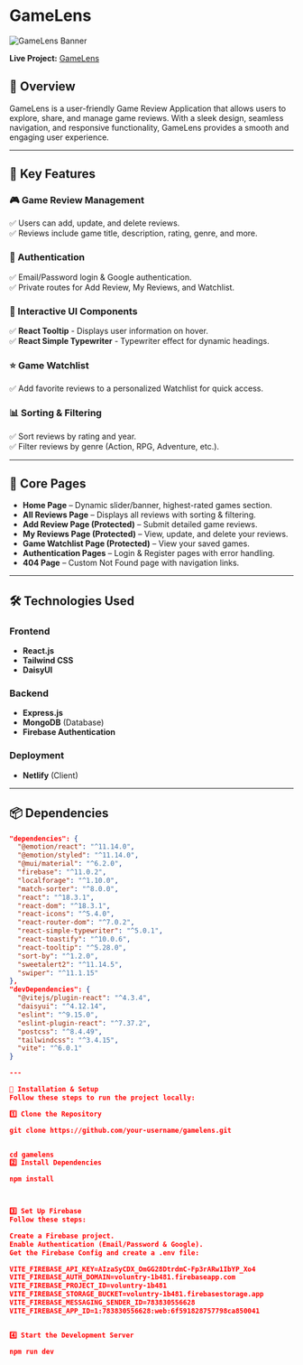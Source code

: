 # GameLens  

![GameLens Banner](https://i.ibb.co.com/wF3Mqkms/gamelens-2.png)  

**Live Project:** [GameLens](https://gamelens.netlify.app/)  

## 📌 Overview  
GameLens is a user-friendly Game Review Application that allows users to explore, share, and manage game reviews. With a sleek design, seamless navigation, and responsive functionality, GameLens provides a smooth and engaging user experience.  

---



## 🚀 Key Features  

### 🎮 Game Review Management  
✅ Users can add, update, and delete reviews.  
✅ Reviews include game title, description, rating, genre, and more.  

### 🔑 Authentication  
✅ Email/Password login & Google authentication.  
✅ Private routes for Add Review, My Reviews, and Watchlist.  

### 🎨 Interactive UI Components  
✅ **React Tooltip** - Displays user information on hover.  
✅ **React Simple Typewriter** - Typewriter effect for dynamic headings.  

### ⭐ Game Watchlist  
✅ Add favorite reviews to a personalized Watchlist for quick access.  

### 📊 Sorting & Filtering  
✅ Sort reviews by rating and year.  
✅ Filter reviews by genre (Action, RPG, Adventure, etc.).  

---

## 📄 Core Pages  

- **Home Page** – Dynamic slider/banner, highest-rated games section.  
- **All Reviews Page** – Displays all reviews with sorting & filtering.  
- **Add Review Page (Protected)** – Submit detailed game reviews.  
- **My Reviews Page (Protected)** – View, update, and delete your reviews.  
- **Game Watchlist Page (Protected)** – View your saved games.  
- **Authentication Pages** – Login & Register pages with error handling.  
- **404 Page** – Custom Not Found page with navigation links.  

---

## 🛠️ Technologies Used  
### Frontend  
- **React.js**  
- **Tailwind CSS**  
- **DaisyUI**  

### Backend  
- **Express.js**  
- **MongoDB** (Database)  
- **Firebase Authentication**  

### Deployment  
- **Netlify** (Client)  

---

## 📦 Dependencies  

```json
"dependencies": {
  "@emotion/react": "^11.14.0",
  "@emotion/styled": "^11.14.0",
  "@mui/material": "^6.2.0",
  "firebase": "^11.0.2",
  "localforage": "^1.10.0",
  "match-sorter": "^8.0.0",
  "react": "^18.3.1",
  "react-dom": "^18.3.1",
  "react-icons": "^5.4.0",
  "react-router-dom": "^7.0.2",
  "react-simple-typewriter": "^5.0.1",
  "react-toastify": "^10.0.6",
  "react-tooltip": "^5.28.0",
  "sort-by": "^1.2.0",
  "sweetalert2": "^11.14.5",
  "swiper": "^11.1.15"
},
"devDependencies": {
  "@vitejs/plugin-react": "^4.3.4",
  "daisyui": "^4.12.14",
  "eslint": "^9.15.0",
  "eslint-plugin-react": "^7.37.2",
  "postcss": "^8.4.49",
  "tailwindcss": "^3.4.15",
  "vite": "^6.0.1"
}

---

🔧 Installation & Setup
Follow these steps to run the project locally:

1️⃣ Clone the Repository

git clone https://github.com/your-username/gamelens.git


cd gamelens
2️⃣ Install Dependencies

npm install



3️⃣ Set Up Firebase
Follow these steps:

Create a Firebase project.
Enable Authentication (Email/Password & Google).
Get the Firebase Config and create a .env file:

VITE_FIREBASE_API_KEY=AIzaSyCDX_OmGG28DtrdmC-Fp3rARw1IbYP_Xo4
VITE_FIREBASE_AUTH_DOMAIN=voluntry-1b481.firebaseapp.com
VITE_FIREBASE_PROJECT_ID=voluntry-1b481
VITE_FIREBASE_STORAGE_BUCKET=voluntry-1b481.firebasestorage.app
VITE_FIREBASE_MESSAGING_SENDER_ID=783830556628
VITE_FIREBASE_APP_ID=1:783830556628:web:6f591828757798ca850041


4️⃣ Start the Development Server

npm run dev


